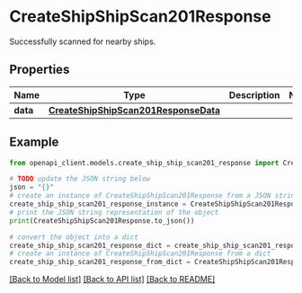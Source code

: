# CreateShipShipScan201Response

Successfully scanned for nearby ships.

## Properties

Name | Type | Description | Notes
------------ | ------------- | ------------- | -------------
**data** | [**CreateShipShipScan201ResponseData**](CreateShipShipScan201ResponseData.md) |  | 

## Example

```python
from openapi_client.models.create_ship_ship_scan201_response import CreateShipShipScan201Response

# TODO update the JSON string below
json = "{}"
# create an instance of CreateShipShipScan201Response from a JSON string
create_ship_ship_scan201_response_instance = CreateShipShipScan201Response.from_json(json)
# print the JSON string representation of the object
print(CreateShipShipScan201Response.to_json())

# convert the object into a dict
create_ship_ship_scan201_response_dict = create_ship_ship_scan201_response_instance.to_dict()
# create an instance of CreateShipShipScan201Response from a dict
create_ship_ship_scan201_response_from_dict = CreateShipShipScan201Response.from_dict(create_ship_ship_scan201_response_dict)
```
[[Back to Model list]](../README.md#documentation-for-models) [[Back to API list]](../README.md#documentation-for-api-endpoints) [[Back to README]](../README.md)


